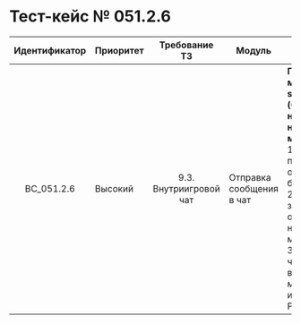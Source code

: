 # Тест-кейс № 051.2.6

| Идентификатор | Приоритет | Требование ТЗ | Модуль | Шаги тест-кейса | Ожидаемый результат |
| :---: | ----- | :---: | ----- | ----- | ----- |
|   BC\_051.2.6 |   Высокий | 9.3. Внутриигровой чат  | Отправка сообщения в чат |   **Проверка метода sendMessage (Ошибка неправильного названия метода)**.  <br> 1\. Запустить проект и открыть браузер. <br> 2\. Отправить запрос с ошибкой в названии метода. <br> 3\. Проверить, что возвращает метод, используя Postman. |   **Ошибка** <br> 102 - если переданное значение в параметре method не обрабатывается <br> Ожидаемый ответ от сервера: <br> { "result": "error", <br>"error": { <br>    "code": 102, <br>    "text": "Method not found" <br>}} |